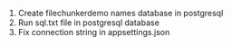 1. Create filechunkerdemo names database in postgresql
2. Run sql.txt file in postgresql database
3. Fix connection string in appsettings.json